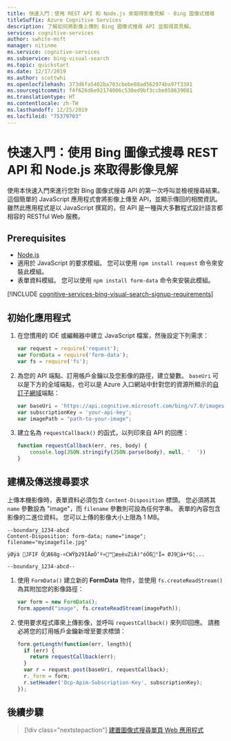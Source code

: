 ```yaml
---
title: 快速入門：使用 REST API 和 Node.js 來取得影像見解 - Bing 圖像式搜尋
titleSuffix: Azure Cognitive Services
description: 了解如何將影像上傳到 Bing 圖像式搜尋 API 並取得其見解。
services: cognitive-services
author: swhite-msft
manager: nitinme
ms.service: cognitive-services
ms.subservice: bing-visual-search
ms.topic: quickstart
ms.date: 12/17/2019
ms.author: scottwhi
ms.openlocfilehash: 373d6fa5402ba703cbebe88ad562974ba97f3391
ms.sourcegitcommit: f4f626d6e92174086c530ed9bf3ccbe058639081
ms.translationtype: HT
ms.contentlocale: zh-TW
ms.lasthandoff: 12/25/2019
ms.locfileid: "75379703"
---
```

# <a name="quickstart-get-image-insights-using-the-bing-visual-search-rest-api-and-nodejs"></a>快速入門：使用 Bing 圖像式搜尋 REST API 和 Node.js 來取得影像見解

使用本快速入門來進行您對 Bing 圖像式搜尋 API 的第一次呼叫並檢視搜尋結果。 這個簡單的 JavaScript 應用程式會將影像上傳至 API，並顯示傳回的相關資訊。 雖然此應用程式是以 JavaScript 撰寫的，但 API 是一種與大多數程式設計語言都相容的 RESTful Web 服務。

## <a name="prerequisites"></a>Prerequisites

* [Node.js](https://nodejs.org/en/download/)
* 適用於 JavaScript 的要求模組。 您可以使用 `npm install request` 命令來安裝此模組。
* 表單資料模組。 您可以使用 `npm install form-data` 命令來安裝此模組。 

[!INCLUDE [cognitive-services-bing-visual-search-signup-requirements](../../../../includes/cognitive-services-bing-visual-search-signup-requirements.md)]

## <a name="initialize-the-application"></a>初始化應用程式

1. 在您慣用的 IDE 或編輯器中建立 JavaScript 檔案，然後設定下列需求：

    ```javascript
    var request = require('request');
    var FormData = require('form-data');
    var fs = require('fs');
    ```

2. 為您的 API 端點、訂用帳戶金鑰以及您影像的路徑，建立變數。 `baseUri` 可以是下方的全域端點，也可以是 Azure 入口網站中針對您的資源所顯示的[自訂子網域](../../../cognitive-services/cognitive-services-custom-subdomains.md)端點：

    ```javascript
    var baseUri = 'https://api.cognitive.microsoft.com/bing/v7.0/images/visualsearch';
    var subscriptionKey = 'your-api-key';
    var imagePath = "path-to-your-image";
    ```

3. 建立名為 `requestCallback()` 的函式，以列印來自 API 的回應：

    ```javascript
    function requestCallback(err, res, body) {
        console.log(JSON.stringify(JSON.parse(body), null, '  '))
    }
    ```

## <a name="construct-and-send-the-search-request"></a>建構及傳送搜尋要求

上傳本機影像時，表單資料必須包含 `Content-Disposition` 標頭。 您必須將其 `name` 參數設為 "image"，而 `filename` 參數則可設為任何字串。 表單的內容包含影像的二進位資料。 您可以上傳的影像大小上限為 1 MB。

```
--boundary_1234-abcd
Content-Disposition: form-data; name="image"; filename="myimagefile.jpg"

ÿØÿà JFIF ÖÆ68g-¤CWŸþ29ÌÄøÖ‘º«™æ±èuZiÀ)"óÓß°Î= ØJ9á+*G¦...

--boundary_1234-abcd--
```

1. 使用 `FormData()` 建立新的 **FormData** 物件，並使用 `fs.createReadStream()` 為其附加您的影像路徑：
    
    ```javascript
    var form = new FormData();
    form.append("image", fs.createReadStream(imagePath));
    ```

2. 使用要求程式庫來上傳影像，並呼叫 `requestCallback()` 來列印回應。 請務必將您的訂用帳戶金鑰新增至要求標頭：

    ```javascript
    form.getLength(function(err, length){
      if (err) {
        return requestCallback(err);
      }
      var r = request.post(baseUri, requestCallback);
      r._form = form; 
      r.setHeader('Ocp-Apim-Subscription-Key', subscriptionKey);
    });
    ```

## <a name="next-steps"></a>後續步驟

> [!div class="nextstepaction"]
> [建置圖像式搜尋單頁 Web 應用程式](../tutorial-bing-visual-search-single-page-app.md)
